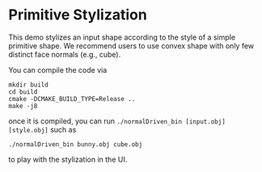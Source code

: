 # Primitive Stylization

This demo stylizes an input shape according to the style of a simple primitive shape. We recommend users to use convex shape with only few distinct face normals (e.g., cube). 

You can compile the code via
```
mkdir build
cd build
cmake -DCMAKE_BUILD_TYPE=Release ..
make -j8
```
once it is compiled, you can run `./normalDriven_bin [input.obj] [style.obj]` such as 
```
./normalDriven_bin bunny.obj cube.obj
```
to play with the stylization in the UI.